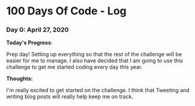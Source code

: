 # 100 Days Of Code - Log


### Day 0: April 27, 2020 

**Today's Progress**: 

Prep day! Setting up everything so that the rest of the challenge will be easier for me to manage. I also have decided that I am going to use this challenge to get me started coding every day this year. 

**Thoughts:** 

I'm really excited to get started on the challenge. I think that Tweeting and writing blog posts will really help keep me on track.



